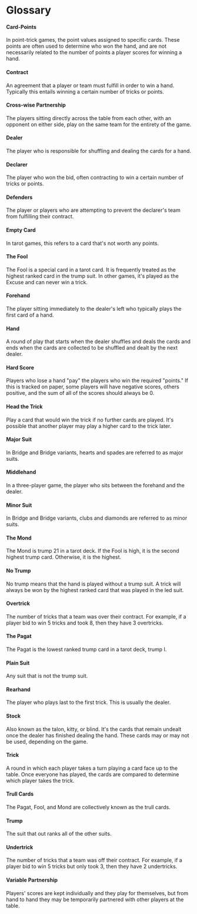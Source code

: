 # Glossary

#### Card-Points

In point-trick games, the point values assigned to specific cards. These points are often used to determine who won the hand, and are not necessarily related to the number of points a player scores for winning a hand.

#### Contract

An agreement that a player or team must fulfill in order to win a hand. Typically this entails winning a certain number of tricks or points.

#### Cross-wise Partnership

The players sitting directly across the table from each other, with an opponent on either side, play on the same team for the entirety of the game.

#### Dealer

The player who is responsible for shuffling and dealing the cards for a hand.

#### Declarer

The player who won the bid, often contracting to win a certain number of tricks or points.

#### Defenders

The player or players who are attempting to prevent the declarer's team from fulfilling their contract.

#### Empty Card

In tarot games, this refers to a card that's not worth any points.

#### The Fool

The Fool is a special card in a tarot card. It is frequently treated as the highest ranked card in the trump suit. In other games, it's played as the Excuse and can never win a trick.

#### Forehand

The player sitting immediately to the dealer's left who typically plays the first card of a hand.

#### Hand

A round of play that starts when the dealer shuffles and deals the cards and ends when the cards are collected to be shuffled and dealt by the next dealer.

#### Hard Score

Players who lose a hand "pay" the players who win the required "points." If this is tracked on paper, some players will have negative scores, others positive, and the sum of all of the scores should always be 0.

#### Head the Trick

Play a card that would win the trick if no further cards are played. It's possible that another player may play a higher card to the trick later.

#### Major Suit

In Bridge and Bridge variants, hearts and spades are referred to as major suits.

#### Middlehand

In a three-player game, the player who sits between the forehand and the dealer.

#### Minor Suit

In Bridge and Bridge variants, clubs and diamonds are referred to as minor suits.

#### The Mond

The Mond is trump 21 in a tarot deck. If the Fool is high, it is the second highest trump card. Otherwise, it is the highest.

#### No Trump

No trump means that the hand is played without a trump suit. A trick will always be won by the highest ranked card that was played in the led suit.

#### Overtrick

The number of tricks that a team was over their contract. For example, if a player bid to win 5 tricks and took 8, then they have 3 overtricks.

#### The Pagat

The Pagat is the lowest ranked trump card in a tarot deck, trump I.

#### Plain Suit

Any suit that is not the trump suit.

#### Rearhand

The player who plays last to the first trick. This is usually the dealer.

#### Stock

Also known as the talon, kitty, or blind. It's the cards that remain undealt once the dealer has finished dealing the hand. These cards may or may not be used, depending on the game.

#### Trick

A round in which each player takes a turn playing a card face up to the table. Once everyone has played, the cards are compared to determine which player takes the trick.

#### Trull Cards

The Pagat, Fool, and Mond are collectively known as the trull cards.

#### Trump

The suit that out ranks all of the other suits.

#### Undertrick

The number of tricks that a team was off their contract. For example, if a player bid to win 5 tricks but only took 3, then they have 2 undertricks.

#### Variable Partnership

Players' scores are kept individually and they play for themselves, but from hand to hand they may be temporarily partnered with other players at the table.